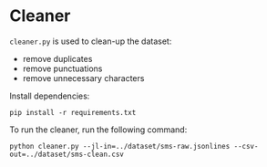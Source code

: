 # Cleaner

`cleaner.py` is used to clean-up the dataset:

- remove duplicates
- remove punctuations
- remove unnecessary characters

Install dependencies:

```
pip install -r requirements.txt
```

To run the cleaner, run the following command:

```
python cleaner.py --jl-in=../dataset/sms-raw.jsonlines --csv-out=../dataset/sms-clean.csv
```
